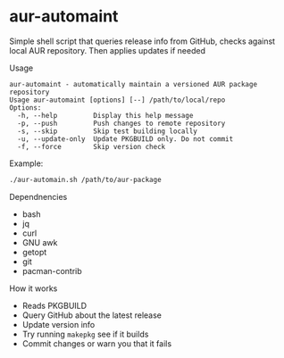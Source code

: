 # aur-automaint

Simple shell script that queries release info from GitHub, checks against local AUR repository. Then applies updates if needed

Usage

```
aur-automaint - automatically maintain a versioned AUR package repository
Usage aur-automaint [options] [--] /path/to/local/repo
Options:
  -h, --help         Display this help message
  -p, --push         Push changes to remote repository
  -s, --skip         Skip test building locally
  -u, --update-only  Update PKGBUILD only. Do not commit
  -f, --force        Skip version check
```

Example:

```bash
./aur-automain.sh /path/to/aur-package
```

Dependnencies

* bash
* jq
* curl
* GNU awk
* getopt
* git
* pacman-contrib

How it works

* Reads PKGBUILD
* Query GitHub about the latest release
* Update version info
* Try running `makepkg` see if it builds
* Commit changes or warn you that it fails
